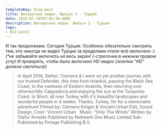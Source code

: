 ```yaml
---
templateKey: blog-post
title: Воскресное видео. Выпуск 3 - Турция
date: 2015-07-19T07:03:58.000Z
description: Воскресное видео. Выпуск 3 - Турция
tags:
- Old posts
---
```


И так продолжаем. Сегодня Турция. Особенно обязательно смотреть тем, кто никогда не видел Турции за пределами отеля-всё-включено :) _(*не забывайте включать на весь экран! (-стрелочки в нижнем правом углу) И проверять, чтобы было включено HD-видео (/кнопка "HD" должна светиться))_

> In April 2014, Stefan, Clemens & I went on yet another journey with our trusted Defender, this time from Istanbul, passing the Black Sea Coast, to the vastness of Eastern Anatolia, then returning over otherworldly Cappadocia and enjoying the sun at the Turquoise Coast. In Short: all over Turkey with it's beautiful landscapes and wonderful people in 4 weeks. Thanks, Turkey, for for a memorable adventure! Filmed by: Clemens Krüger & Vincent Urban Edit, Sound Design, Color: Vincent Urban   Music: “Only The Winds” Written by Olafur Arnalds Published by Nettwerk One Music Limited Sub-Published by Fintage Publishing B.V.
